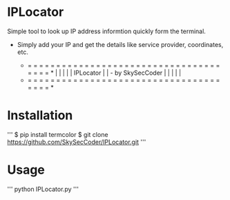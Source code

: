 # IPLocator
Simple tool to look up IP address informtion quickly form the terminal. 
- Simply add your IP and get the details like service provider, coordinates, etc.

	* = = = = = = = = = = = = = = = = = = = = = = = = = = = = = = = = = = = = = = *
	|                                                                             |
	|                                                                             |
	|                                 IPLocator                                   |
	|                             - by SkySecCoder                                |
	|                                                                             |
	|                                                                             |
	* = = = = = = = = = = = = = = = = = = = = = = = = = = = = = = = = = = = = = = *

# Installation
'''
$ pip install termcolor
$ git clone https://github.com/SkySecCoder/IPLocator.git
'''
# Usage
'''
python IPLocator.py
'''
